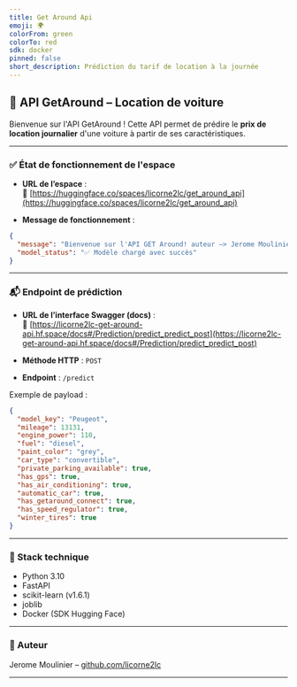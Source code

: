 ```yaml
---
title: Get Around Api
emoji: 🌍
colorFrom: green
colorTo: red
sdk: docker
pinned: false
short_description: Prédiction du tarif de location à la journée
---
```


## 🚀 API GetAround – Location de voiture

Bienvenue sur l'API GetAround ! Cette API permet de prédire le **prix de location journalier** d'une voiture à partir de ses caractéristiques.

---

### ✅ État de fonctionnement de l'espace

- **URL de l’espace** :  
  🔗 [https://huggingface.co/spaces/licorne2lc/get_around_api](https://huggingface.co/spaces/licorne2lc/get_around_api)

- **Message de fonctionnement** :

```json
{
  "message": "Bienvenue sur l'API GET Around! auteur —> Jerome Moulinier",
  "model_status": "✅ Modèle chargé avec succès"
}
```

---

### 📬 Endpoint de prédiction

- **URL de l’interface Swagger (docs)** :  
  📎 [https://licorne2lc-get-around-api.hf.space/docs#/Prediction/predict_predict_post](https://licorne2lc-get-around-api.hf.space/docs#/Prediction/predict_predict_post)

- **Méthode HTTP** : `POST`  
- **Endpoint** : `/predict`

Exemple de payload :

```json
{
  "model_key": "Peugeot",
  "mileage": 13131,
  "engine_power": 110,
  "fuel": "diesel",
  "paint_color": "grey",
  "car_type": "convertible",
  "private_parking_available": true,
  "has_gps": true,
  "has_air_conditioning": true,
  "automatic_car": true,
  "has_getaround_connect": true,
  "has_speed_regulator": true,
  "winter_tires": true
}
```

---

### 🔧 Stack technique

- Python 3.10
- FastAPI
- scikit-learn (v1.6.1)
- joblib
- Docker (SDK Hugging Face)

---

### 👤 Auteur

Jerome Moulinier – [github.com/licorne2lc](https://github.com/licorne2lc)

---